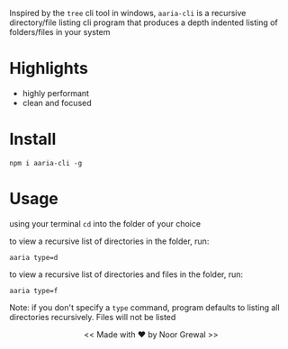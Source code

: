 Inspired by the `tree` cli tool in windows, `aaria-cli` is a recursive directory/file listing cli program that produces a depth indented listing of folders/files in your system

# Highlights

- highly performant
- clean and focused

# Install

```
npm i aaria-cli -g
```

# Usage 

using your terminal `cd` into the folder of your choice

to view a recursive list of directories in the folder, run: 

```
aaria type=d
```

to view a recursive list of directories and files in the folder, run:

```
aaria type=f
```

Note: if you don't specify a `type` command, program defaults to listing all directories recursively. Files will not be listed

<center> << Made with ♥ by Noor Grewal >>  </center>
